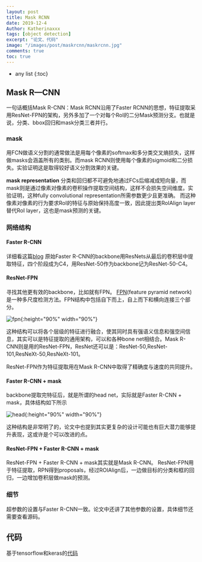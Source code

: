 ```yaml
---
layout: post
title: Mask RCNN
date: 2019-12-4
Author: Katherinaxxx
tags: [object detection]
excerpt: "论文、代码"
image: "/images/post/maskrcnn/maskrcnn.jpg"
comments: true
toc: true
---
```


<head>
    <script src="https://cdn.mathjax.org/mathjax/latest/MathJax.js?config=TeX-AMS-MML_HTMLorMML" type="text/javascript"></script>
    <script type="text/x-mathjax-config">
        MathJax.Hub.Config({
            tex2jax: {
            skipTags: ['script', 'noscript', 'style', 'textarea', 'pre'],
            inlineMath: [['$','$']]
            }
        });
    </script>
</head>

* any list
{:toc}

> []()
## Mask R—CNN

一句话概括Mask R-CNN：Mask RCNN沿用了Faster RCNN的思想，特征提取采用ResNet-FPN的架构，另外多加了一个对每个RoI的二分Mask预测分支。也就是说，分类、bbox回归和mask分类三者并行。

### mask

用FCN做语义分割的通常做法是用每个像素的softmax和多分类交叉熵损失，这样做masks会涵盖所有的类别。而mask RCNN则使用每个像素的sigmoid和二分损失。实验证明这是取得较好语义分割效果的关键。

**mask representation** 分类和回归都不可避免地通过FCs后缩减成短向量，而mask则是通过像素对像素的卷积操作提取空间结构，这样不会损失空间维度。实验证明，这种fully convolutional representation所需参数更少且更准确。
而这种像素对像素的行为要求RoI的特征与原始保持高度一致，因此提出类RoIAlign layer替代RoI layer，这也是mask预测的关键。

### 网络结构

####  Faster R-CNN

详细看这篇[blog](https://katherinaxxx.github.io/blog/faster-RCNN/)
原始Faster R-CNN的backbone用ResNets从最后的卷积层中提取特征，四个阶段成为C4，用ResNet-50作为backbone记为ResNet-50-C4。

#### ResNet-FPN

寻找其他更有效的backbone，比如就有FPN。
[FPN](https://arxiv.org/abs/1612.03144)(feature pyramid network)是一种多尺度检测方法。FPN结构中包括自下而上，自上而下和横向连接三个部分。

![fpn](https://katherinaxxx.github.io/images/post/maskrcnn/fpn.jpg#width-full){:height="90%" width="90%"}

这种结构可以将各个层级的特征进行融合，使其同时具有强语义信息和强空间信息，其实可以是特征提取的通用架构，可以和各种bone net相结合。Mask R-CNN则是用的ResNet-FPN，ResNet还可以是：ResNet-50,ResNet-101,ResNeXt-50,ResNeXt-101。

ResNet-FPN作为特征提取用在Mask R-CNN中取得了精确度与速度的共同提升。

#### Faster R-CNN + mask

backbone提取完特征后，就是所谓的head net，实际就是Faster R-CNN + mask，具体结构如下所示

![head](https://katherinaxxx.github.io/images/post/maskrcnn/head.jpg#width-full){:height="90%" width="90%"}

这种结构是非常明了的，论文中也提到其实更复杂的设计可能也有巨大潜力能够提升表现，这或许是个可以改进的点。

#### ResNet-FPN + Faster R-CNN + mask

ResNet-FPN + Faster R-CNN + mask其实就是Mask R-CNN。
ResNet-FPN用于特征提取，RPN得到proposals，经过ROIAlign后，一边做目标的分类和框的回归，一边增加卷积层做mask的预测。

### 细节

超参数的设置与Faster R-CNN一致。论文中还讲了其他参数的设置，具体细节还需要查看源码。

## 代码

基于tensorflow和keras的[代码](https://github.com/matterport/Mask_RCNN)

